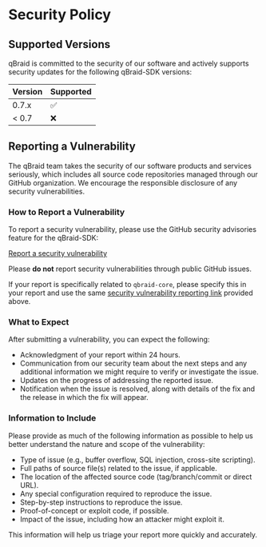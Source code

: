 # Security Policy

## Supported Versions

qBraid is committed to the security of our software and actively supports security updates for the following qBraid-SDK versions:

| Version | Supported          |
| ------- | ------------------ |
| 0.7.x   | :white_check_mark: |
| < 0.7   | :x:                |

## Reporting a Vulnerability

The qBraid team takes the security of our software products and services seriously, which includes all source code repositories managed through our GitHub organization. We encourage the responsible disclosure of any security vulnerabilities.

### How to Report a Vulnerability

To report a security vulnerability, please use the GitHub security advisories feature for the qBraid-SDK:

[Report a security vulnerability](https://github.com/qBraid/qBraid/security/advisories)

Please **do not** report security vulnerabilities through public GitHub issues.

If your report is specifically related to `qbraid-core`, please specify this in your report and use the same [security vulnerability reporting link](https://github.com/qBraid/qBraid/security/advisories) provided above.

### What to Expect

After submitting a vulnerability, you can expect the following:

- Acknowledgment of your report within 24 hours.
- Communication from our security team about the next steps and any additional information we might require to verify or investigate the issue.
- Updates on the progress of addressing the reported issue.
- Notification when the issue is resolved, along with details of the fix and the release in which the fix will appear.

### Information to Include

Please provide as much of the following information as possible to help us better understand the nature and scope of the vulnerability:

- Type of issue (e.g., buffer overflow, SQL injection, cross-site scripting).
- Full paths of source file(s) related to the issue, if applicable.
- The location of the affected source code (tag/branch/commit or direct URL).
- Any special configuration required to reproduce the issue.
- Step-by-step instructions to reproduce the issue.
- Proof-of-concept or exploit code, if possible.
- Impact of the issue, including how an attacker might exploit it.

This information will help us triage your report more quickly and accurately.
